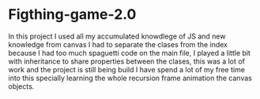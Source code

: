 # Figthing-game-2.0
In this project I used all my accumulated knowdlege of JS and new knowledge from canvas
I had to separate the clases from the index because I had too much spaguetti code on the main file, I played a little bit with inheritance to share properties between
the clases, this was a lot of work and the project is still being build I have spend a lot of my free time into this specially learning the whole recursion frame animation
the canvas objects.
